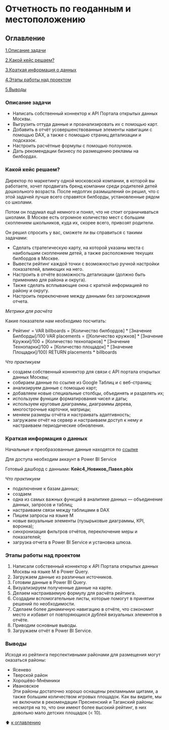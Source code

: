 # Отчетность по геоданным и местоположению

## Оглавление

[1.Описание задачи](https://github.com/PavelNovikov888/portfolio/tree/master/%D0%98%D0%BD%D1%81%D1%82%D1%80%D1%83%D0%BC%D0%B5%D0%BD%D1%82%D1%8B%20%D0%90%D0%BD%D0%B0%D0%BB%D0%B8%D1%82%D0%B8%D0%BA%D0%B0%20%D0%B4%D0%B0%D0%BD%D0%BD%D1%8B%D1%85/PowerBI/%D0%9E%D1%82%D1%87%D0%B5%D1%82%D0%BD%D0%BE%D1%81%D1%82%D1%8C%20%D0%BF%D0%BE%20%D0%B3%D0%B5%D0%BE%D0%B4%D0%B0%D0%BD%D0%BD%D1%8B%D0%BC%20%D0%B8%20%D0%BC%D0%B5%D1%81%D1%82%D0%BE%D0%BF%D0%BE%D0%BB%D0%BE%D0%B6%D0%B5%D0%BD%D0%B8%D1%8E#%D0%BE%D0%BF%D0%B8%D1%81%D0%B0%D0%BD%D0%B8%D0%B5-%D0%B7%D0%B0%D0%B4%D0%B0%D1%87%D0%B8)

[2.Какой кейс решаем?](https://github.com/PavelNovikov888/portfolio/tree/master/%D0%98%D0%BD%D1%81%D1%82%D1%80%D1%83%D0%BC%D0%B5%D0%BD%D1%82%D1%8B%20%D0%90%D0%BD%D0%B0%D0%BB%D0%B8%D1%82%D0%B8%D0%BA%D0%B0%20%D0%B4%D0%B0%D0%BD%D0%BD%D1%8B%D1%85/PowerBI/%D0%9E%D1%82%D1%87%D0%B5%D1%82%D0%BD%D0%BE%D1%81%D1%82%D1%8C%20%D0%BF%D0%BE%20%D0%B3%D0%B5%D0%BE%D0%B4%D0%B0%D0%BD%D0%BD%D1%8B%D0%BC%20%D0%B8%20%D0%BC%D0%B5%D1%81%D1%82%D0%BE%D0%BF%D0%BE%D0%BB%D0%BE%D0%B6%D0%B5%D0%BD%D0%B8%D1%8E#%D0%BA%D0%B0%D0%BA%D0%BE%D0%B9-%D0%BA%D0%B5%D0%B9%D1%81-%D1%80%D0%B5%D1%88%D0%B0%D0%B5%D0%BC)

[3.Краткая информация о данных](https://github.com/PavelNovikov888/portfolio/tree/master/%D0%98%D0%BD%D1%81%D1%82%D1%80%D1%83%D0%BC%D0%B5%D0%BD%D1%82%D1%8B%20%D0%90%D0%BD%D0%B0%D0%BB%D0%B8%D1%82%D0%B8%D0%BA%D0%B0%20%D0%B4%D0%B0%D0%BD%D0%BD%D1%8B%D1%85/PowerBI/%D0%9E%D1%82%D1%87%D0%B5%D1%82%D0%BD%D0%BE%D1%81%D1%82%D1%8C%20%D0%BF%D0%BE%20%D0%B3%D0%B5%D0%BE%D0%B4%D0%B0%D0%BD%D0%BD%D1%8B%D0%BC%20%D0%B8%20%D0%BC%D0%B5%D1%81%D1%82%D0%BE%D0%BF%D0%BE%D0%BB%D0%BE%D0%B6%D0%B5%D0%BD%D0%B8%D1%8E#%D0%BA%D1%80%D0%B0%D1%82%D0%BA%D0%B0%D1%8F-%D0%B8%D0%BD%D1%84%D0%BE%D1%80%D0%BC%D0%B0%D1%86%D0%B8%D1%8F-%D0%BE-%D0%B4%D0%B0%D0%BD%D0%BD%D1%8B%D1%85)

[4.Этапы работы над проектом](https://github.com/PavelNovikov888/portfolio/tree/master/%D0%98%D0%BD%D1%81%D1%82%D1%80%D1%83%D0%BC%D0%B5%D0%BD%D1%82%D1%8B%20%D0%90%D0%BD%D0%B0%D0%BB%D0%B8%D1%82%D0%B8%D0%BA%D0%B0%20%D0%B4%D0%B0%D0%BD%D0%BD%D1%8B%D1%85/PowerBI/%D0%9E%D1%82%D1%87%D0%B5%D1%82%D0%BD%D0%BE%D1%81%D1%82%D1%8C%20%D0%BF%D0%BE%20%D0%B3%D0%B5%D0%BE%D0%B4%D0%B0%D0%BD%D0%BD%D1%8B%D0%BC%20%D0%B8%20%D0%BC%D0%B5%D1%81%D1%82%D0%BE%D0%BF%D0%BE%D0%BB%D0%BE%D0%B6%D0%B5%D0%BD%D0%B8%D1%8E#%D1%8D%D1%82%D0%B0%D0%BF%D1%8B-%D1%80%D0%B0%D0%B1%D0%BE%D1%82%D1%8B-%D0%BD%D0%B0%D0%B4-%D0%BF%D1%80%D0%BE%D0%B5%D0%BA%D1%82%D0%BE%D0%BC) 

[5.Выводы](https://github.com/PavelNovikov888/portfolio/tree/master/%D0%98%D0%BD%D1%81%D1%82%D1%80%D1%83%D0%BC%D0%B5%D0%BD%D1%82%D1%8B%20%D0%90%D0%BD%D0%B0%D0%BB%D0%B8%D1%82%D0%B8%D0%BA%D0%B0%20%D0%B4%D0%B0%D0%BD%D0%BD%D1%8B%D1%85/PowerBI/%D0%9E%D1%82%D1%87%D0%B5%D1%82%D0%BD%D0%BE%D1%81%D1%82%D1%8C%20%D0%BF%D0%BE%20%D0%B3%D0%B5%D0%BE%D0%B4%D0%B0%D0%BD%D0%BD%D1%8B%D0%BC%20%D0%B8%20%D0%BC%D0%B5%D1%81%D1%82%D0%BE%D0%BF%D0%BE%D0%BB%D0%BE%D0%B6%D0%B5%D0%BD%D0%B8%D1%8E#%D0%B2%D1%8B%D0%B2%D0%BE%D0%B4%D1%8B)


### Описание задачи

- Написать собственный коннектор к API Портала открытых данных Москвы.  
- Выгрузить оттуда данные и проанализировать их с помощью карт.  
- Добавить в отчёт усовершенствованные элементы навигации с помощью DAX, а также с помощью страниц детализации и подсказок.  
- Настроить расчётные формулы с помощью ползунков.  
- Дать рекомендации бизнесу по размещению рекламы на билбордах.  


### Какой кейс решаем?

Директор по маркетингу одной московской компании, в которой вы работаете, хочет продвигать бренд компании среди родителей детей дошкольного возраста. После недолгих размышлений он решил, что с этой задачей лучше всего справятся билборды, установленные рядом со школами.  

 Потом он подумал ещё немного и понял, что не стоит ограничиваться школами. В Москве есть огромное количество мест с большим скоплением школьников, куда их, скорее всего, привозят родители.

Он решил спросить у вас, сможете ли вы справиться с такими задачами:

- Сделать стратегическую карту, на которой указаны места с наибольшим скоплением детей, а также расположение текущих билбордов в Москве.
- Вывести рейтинг каждой точки с возможностью ручной настройки показателей, влияющих на него.
- Настроить в отчёте возможность детализации (должно быть применимо для района и округа).
- Также сделать всплывающие окна с краткой информацией по району и округу.
- Настроить переключение между данными без загромождения отчета.

*Метрики для расчёта*

Какие показатели нам необходимо посчитать:  

- Рейтинг =
VAR billboards = [Количество билбордов] * [Значение Билборды]/100
VAR placements =
([Количество кружков] * [Значение Кружки]/100 +
[Количество технопарков] * [Значение Технопарки]/100 +
[Количество площадок] * [Значение Площадки]/100)
RETURN
placements * billboards

*Что практикуем*
- создаем собственный коннектор для связи с API портала открытых данных Москвы;  
- собираем данные по ссылке из Google Таблиц и с веб-страниц; 
- анализируем данные с помощью карт; 
- добавляем новые специальные столбцы, объединять и разделять их;  
- используем функции форматирования чисел и даты;  
- используем круговые диаграммы, диаграммы дерева, многострочные карточки, матрицы;  
- меняем размеры отчёта и настраивать адаптивность;  
- загружаем отчёт на сервер и настраиваем доступ к нему и настраиваем периодические обновления.  

### Краткая информация о данных

Начальные и преобразованные данные находятся по [ссылке](https://app.powerbi.com/groups/70662ac0-a622-48b3-8c0d-e138647d0822/list)  

Для доступа необходим аккаунт в Power BI Service  

Готовый дашборд с данными:  **Кейс4_Новиков_Павел.pbix**

*Что практикуем* 
- подключение к базам данных; 
- создаем  
- одна из самых важных функций в аналитике данных — объединение данных, запросов и таблиц;  
- настраиваем связи между таблицами в DAX 
- Пишем запросы на языке М
- новые визуальные элементы (пузырьковые диаграммы, KPI, воронка);  
- синхронизация фильтров отчётов, переключение меры и показателей;  
- загрузка отчета в Power BI Service и установка шлюза.  

### Этапы работы над проектом  

1. Написали собственный коннектор к API Портала открытых данных Москвы на языке M в Power Query.  
2. Загружаем данные из различных источников.    
3. Готовим данные в Power BI Query.   
4. Визуализируем полученные данные на карте.  
5. Делаем настраиваемую формулу для расчёта рейтинга.
6. Создадим вспомогательные листы, которые помогут в принятии решений по необходимости.
7. Сделаем более динамичную навигацию в отчёте, что сэкономит место и избавит от повторяющихся дублей визуальных элементов в отчёте.   
8. Приводим основные выводы.    
9. Загружаем отчёт в Power BI Service.    


### Выводы

Исходя из рейтинга перспективными районами для размещения могут оказаться районы:

- Ясенево
- Тверской район
- Хорошёво-Мнёмники
- Ивановское  
Эти районы достаточно хорошо оснащены рекламными щитами, а также большим количеством игровых площадок. Как вы видите, мы не включили в рекомендации Пресненский и Таганский районы: несмотря на то, что они имеют более высокий рейтинг, в них довольно мало детских площадок (< 10).

:arrow_up: [к оглавлению](https://github.com/PavelNovikov888/portfolio/tree/master/%D0%98%D0%BD%D1%81%D1%82%D1%80%D1%83%D0%BC%D0%B5%D0%BD%D1%82%D1%8B%20%D0%90%D0%BD%D0%B0%D0%BB%D0%B8%D1%82%D0%B8%D0%BA%D0%B0%20%D0%B4%D0%B0%D0%BD%D0%BD%D1%8B%D1%85/PowerBI/%D0%9E%D1%82%D1%87%D0%B5%D1%82%D0%BD%D0%BE%D1%81%D1%82%D1%8C%20%D0%BF%D0%BE%20%D0%B3%D0%B5%D0%BE%D0%B4%D0%B0%D0%BD%D0%BD%D1%8B%D0%BC%20%D0%B8%20%D0%BC%D0%B5%D1%81%D1%82%D0%BE%D0%BF%D0%BE%D0%BB%D0%BE%D0%B6%D0%B5%D0%BD%D0%B8%D1%8E#%D0%BE%D0%B3%D0%BB%D0%B0%D0%B2%D0%BB%D0%B5%D0%BD%D0%B8%D0%B5)
